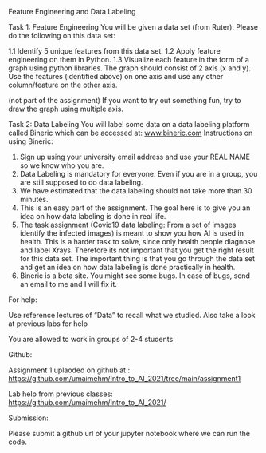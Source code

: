 Feature Engineering and Data Labeling

Task 1: Feature Engineering
You will be given a data set (from Ruter). Please do the following on this data set:

1.1 Identify 5 unique features from this data set.
1.2 Apply feature engineering on them in Python.
1.3 Visualize each feature in the form of a graph using python libraries.
The graph should consist of 2 axis (x and y). Use the features (identified above) on one axis and use any other column/feature on the other axis.

(not part of the assignment) 
If you want to try out something fun, try to draw the graph using multiple axis.

Task 2: Data Labeling
You will label some data on a data labeling platform called Bineric which can be accessed at: 
www.bineric.com
Instructions on using Bineric:

1. Sign up using your university email address and use your REAL NAME so we know who you are.
2. Data Labeling is mandatory for everyone. Even if you are in a group, you are still supposed to do data labeling.
3. We have estimated that the data labeling should not take more than 30 minutes.
4. This is an easy part of the assignment. The goal here is to give you an idea on how data labeling is done in real life.
5. The task assignment (Covid19 data labeling: From a set of images identify the infected images) is meant to show you how AI is used in health. This is a harder task to solve, since only health people diagnose and label Xrays. Therefore its not important that you get the right result for this data set. The important thing is that you go through the data set and get an idea on how data labeling is done practically in health.
6. Bineric is a beta site. You might see some bugs. In case of bugs, send an email to me and I will fix it.


For help:

Use reference lectures of “Data” to recall what we studied. Also take a look at previous labs for help

You are allowed to work in groups of 2-4 students

Github:

Assignment 1 uplaoded on github at : https://github.com/umaimehm/Intro_to_AI_2021/tree/main/assignment1

Lab help from previous classes: https://github.com/umaimehm/Intro_to_AI_2021/


Submission:

Please submit a github url of your jupyter notebook where we can run the code.
